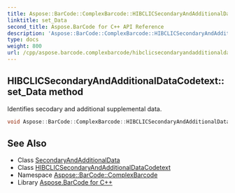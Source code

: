 ```yaml
---
title: Aspose::BarCode::ComplexBarcode::HIBCLICSecondaryAndAdditionalDataCodetext::set_Data method
linktitle: set_Data
second_title: Aspose.BarCode for C++ API Reference
description: 'Aspose::BarCode::ComplexBarcode::HIBCLICSecondaryAndAdditionalDataCodetext::set_Data method. Identifies secodary and additional supplemental data in C++.'
type: docs
weight: 800
url: /cpp/aspose.barcode.complexbarcode/hibclicsecondaryandadditionaldatacodetext/set_data/
---
```

## HIBCLICSecondaryAndAdditionalDataCodetext::set_Data method


Identifies secodary and additional supplemental data.

```cpp
void Aspose::BarCode::ComplexBarcode::HIBCLICSecondaryAndAdditionalDataCodetext::set_Data(System::SharedPtr<SecondaryAndAdditionalData> value)
```

## See Also

* Class [SecondaryAndAdditionalData](../../secondaryandadditionaldata/)
* Class [HIBCLICSecondaryAndAdditionalDataCodetext](../)
* Namespace [Aspose::BarCode::ComplexBarcode](../../)
* Library [Aspose.BarCode for C++](../../../)
